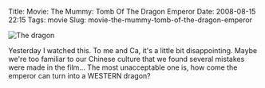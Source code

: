 Title: Movie: The Mummy: Tomb Of The Dragon Emperor
Date: 2008-08-15 22:15
Tags: movie
Slug: movie-the-mummy-tomb-of-the-dragon-emperor

![The dragon][]

Yesterday I watched this. To me and Ca, it's a little bit disappointing.
Maybe we're too familiar to our Chinese culture that we found several
mistakes were made in the film... The most unacceptable one is, how come
the emperor can turn into a WESTERN dragon?

  [The dragon]: /files/2008/themummy.png